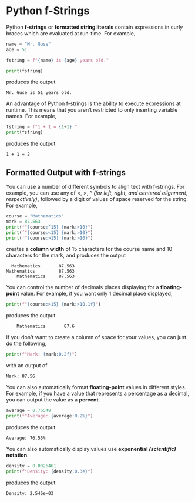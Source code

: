 # Python f-Strings

Python **f-strings** or **formatted string literals** contain expressions in curly braces which are evaluated at run-time.  For example,

```python
name = "Mr. Guse"
age = 51

fstring = f"{name} is {age} years old."

print(fstring)
```

produces the output

```
Mr. Guse is 51 years old.
```

An advantage of Python f-strings is the ability to execute expressions at runtime. This means that you aren’t restricted to only inserting variable names. For example,

```python
fstring = f"1 + 1 = {1+1}."
print(fstring)
```

produces the output

```
1 + 1 = 2
```

## Formatted Output with f-strings

You can use a number of different symbols to align text with f-strings. For example, you can use any of <, >, ^ _(for left, right, and centered alignment, respectively)_, followed by a digit of values of space reserved for the string. For example,

```python
course = "Mathematics"
mark = 87.563
print(f"{course:^15} {mark:>10}")
print(f"{course:<15} {mark:>10}")
print(f"{course:>15} {mark:>10}")
```

creates a **column width** of 15 characters for the course name and 10 characters for the mark, and produces the output

```
  Mathematics       87.563
Mathematics         87.563
    Mathematics     87.563
```

You can control the number of decimals places displaying for a **floating-point** value.  For example, if you want only 1 decimal place displayed,

```python
print(f"{course:>15} {mark:>10.1f}")
```

produces the output

```
    Mathematics       87.6
```

If you don't want to create a column of space for your values, you can just do the following,

```python
print(f"Mark: {mark:0.2f}")
```

with an output of

```
Mark: 87.56
```

You can also automatically format **floating-point** values in different styles.  For example, if you have a value that represents a percentage as a decimal, you can output the value as a **percent**.

```python
average = 0.76548
print(f"Average: {average:0.2%}")
```

produces the output

```
Average: 76.55%
```

You can also automatically display values use **exponential _(scientific)_ notation**.

```python
density = 0.0025461
print(f"Density: {density:0.3e}")
```

produces the output

```
Density: 2.546e-03
```